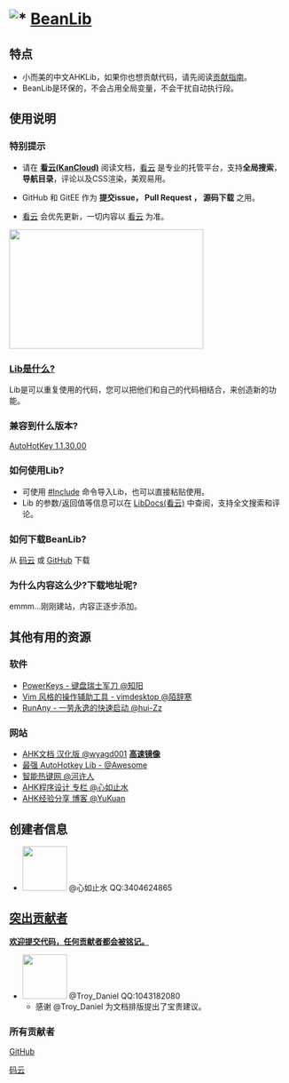 # ![*](https://raw.githubusercontent.com/Oilj/GitHubPictureBed/master/AHK%E5%B0%8F%E5%9B%BE%E6%A0%87_20190105183041.png) [BeanLib](https://www.kancloud.cn/xrvu_zen/ahk_lib/902301)

## 特点

- 小而美的中文AHKLib，如果你也想贡献代码，请先阅读[贡献指南](https://www.kancloud.cn/xrvu_zen/ahk_lib/901895)。
- BeanLib是环保的，不会占用全局变量，不会干扰自动执行段。

## 使用说明
### 特别提示
- 请在 [**看云(KanCloud)**](https://www.kancloud.cn/xrvu_zen/ahk_lib/902301)  阅读文档，[看云](https://www.kancloud.cn/xrvu_zen/ahk_lib/902301) 是专业的托管平台，支持**全局搜索**，**导航目录**，评论以及CSS渲染，美观易用。

- GitHub 和 GitEE 作为 **提交issue， Pull Request ， 源码下载** 之用。

- [看云](https://www.kancloud.cn/xrvu_zen/ahk_lib/902301) 会优先更新，一切内容以 [看云](https://www.kancloud.cn/xrvu_zen/ahk_lib/902301) 为准。

<img src="https://raw.githubusercontent.com/Oilj/GitHubPictureBed/master/%E7%9C%8B%E4%BA%91%E7%A4%BA%E4%BE%8B20190106110326.png" height="215px" width="350px" > 

### [Lib是什么?](https://wyagd001.github.io/zh-cn/docs/Functions.htm#include)

Lib是可以重复使用的代码，您可以把他们和自己的代码相结合，来创造新的功能。

### 兼容到什么版本?
[AutoHotKey 1.1.30.00](https://wyagd001.github.io/zh-cn/docs/AHKL_ChangeLog.htm)

### 如何使用Lib?

- 可使用 [#Include](https://wyagd001.github.io/zh-cn/docs/Functions.htm#include) 命令导入Lib，也可以直接粘贴使用。
- Lib 的参数/返回值等信息可以在 [LibDocs(看云)](https://www.kancloud.cn/xrvu_zen/ahk_lib/902301) 中查阅，支持全文搜索和评论。

### 如何下载BeanLib?

从 [码云](https://gitee.com/xrvu_zen/BeanLib) 或 [GitHub](https://github.com/Oilj/BeanLib) 下载

### 为什么内容这么少?下载地址呢?

emmm...刚刚建站，内容正逐步添加。

## 其他有用的资源
### 软件
- [PowerKeys - 键盘瑞士军刀 @知阳](https://powerkeys.github.io/)
- [Vim 风格的操作辅助工具 - vimdesktop @陌辞寒](https://github.com/goreliu/vimdesktop)
- [RunAny - 一劳永逸的快速启动 @hui-Zz](https://github.com/hui-Zz/RunAny)

### 网站
- [AHK文档 汉化版 @wyagd001](https://wyagd001.github.io/zh-cn/docs/AutoHotkey.htm)  [**高速镜像**](http://xrvu_zen.gitee.io/wyagd001.github.io/docs/AutoHotkey.htm)
- [最强 AutoHotkey Lib - @Awesome](https://github.com/ahkscript/awesome-AutoHotkey) 
- [智能热键网 @河许人](https://www.autoahk.com/)
- [AHK程序设计 专栏 @心如止水](https://segmentfault.com/blog/ahkprogramdesign)
- [AHK经验分享 博客 @YuKuan](https://blog.csdn.net/liuyukuan)

## 创建者信息

- <img src="https://upload-images.jianshu.io/upload_images/14875935-319e198e74b0496c.jpg?imageMogr2/auto-orient/strip%7CimageView2/2/w/1240" height="80px" width="80px" >   @心如止水 QQ:3404624865 


## <span id="JumpTIGX">[突出贡献者](#JumpTIGX)</span>

[**欢迎提交代码，任何贡献者都会被铭记。**](https://www.kancloud.cn/xrvu_zen/ahk_lib/901895)
- <img src="https://raw.githubusercontent.com/Oilj/GitHubPictureBed/master/Troy_Daniel.png" height="80px" width="80px" >   @Troy_Daniel QQ:1043182080
  - 感谢 @Troy_Daniel 为文档排版提出了宝贵建议。


### 所有贡献者

[GitHub](https://github.com/Oilj/BeanLib/graphs/contributors) 

[码云](https://gitee.com/xrvu_zen/BeanLib/contributors?ref=master) 



